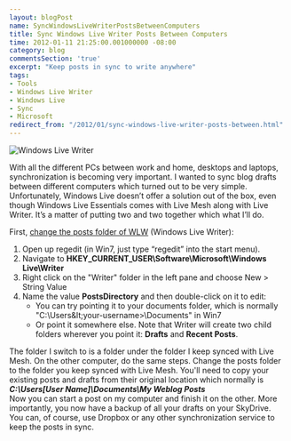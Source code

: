 ```yaml
---
layout: blogPost
name: SyncWindowsLiveWriterPostsBetweenComputers
title: Sync Windows Live Writer Posts Between Computers
time: 2012-01-11 21:25:00.001000000 -08:00
category: blog
commentsSection: 'true'
excerpt: "Keep posts in sync to write anywhere"
tags:
- Tools
- Windows Live Writer
- Windows Live
- Sync
- Microsoft
redirect_from: "/2012/01/sync-windows-live-writer-posts-between.html"
---
```

<img class="imageOnRight" title="Windows Live Writer" src="{{ site.imgFolder_blog }}{{ page.name }}/Windows_Live_Writer_logo.png">

With all the different PCs between work and home, desktops and laptops, synchronization is becoming very important. I wanted to sync blog drafts between different computers which turned out to be very simple. Unfortunately, Windows Live doesn’t offer a solution out of the box, even though Windows Live Essentials comes with Live Mesh along with Live Writer. It’s a matter of putting two and two together which what I’ll do.

First, [change the posts folder of WLW](http://www.lehsys.com/2011/04/how-to-change-the-drafts-and-recent-posts-folder-in-windows-live-writer-2011/) (Windows Live Writer):
1. Open up regedit (in Win7, just type “regedit” into the start menu).  
2. Navigate to **HKEY_CURRENT_USER\Software\Microsoft\Windows Live\Writer**  
3. Right click on the "Writer" folder in the left pane and choose New &gt; String Value  
4. Name the value **PostsDirectory** and then double-click on it to edit:  
	- You can try pointing it to your documents folder, which is normally "C:\Users\&lt;your-username&gt;\Documents\" in Win7  
	- Or point it somewhere else. Note that Writer will create two child folders wherever you point it: **Drafts** and **Recent Posts**.  

The folder I switch to is a folder under the folder I keep synced with Live Mesh. On the other computer, do the same steps. Change the posts folder to the folder you keep synced with Live Mesh. You'll need to copy your existing posts and drafts from their original location which normally is **_C:\Users\[User Name]\Documents\My Weblog Posts_**   
Now you can start a post on my computer and finish it on the other. More importantly, you now have a backup of all your drafts on your SkyDrive.  
You can, of course, use Dropbox or any other synchronization service to keep the posts in sync.     
